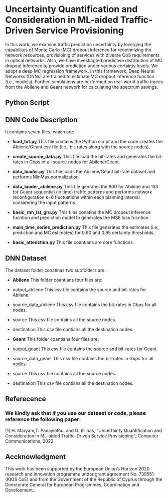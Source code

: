 # Uncertainty Quantification and Consideration in ML-aided Traffic-Driven Service Provisioning

In this work, we examine traffic prediction uncertainty  by leverging the capabilites of Monte Carlo (MC) dropout inference for reoptimizing the network resources, provisioinig of services with diverse QoS requirements in optical networks. Also, we have investiagted predictive distribution of MC dropout inference to provide prediction under various certainty levels. We adopt a deep MC regression framework. In this framework, Deep Neural Networks (DNNs) are trained to estimate MC dropout inference function (i.e., models). Further, simulations are performed on real-world traffic traces from the Abilene and Geant network for calculating the spectrum savings. 


## Python Script

## DNN Code Description
It contains seven files, which are:

* **load_txt.py** This file contains the Python script and the code creates the Abilene/Geant csv file (i.e., bit-rates along with the source nodes).

* **create_source_data.py** This file load the bit-rates and generates the bit-rates in Gbps of all source nodes for Abilene/Geant.

* **data_loader.py** This file loads the Abilene/Geant bit-rate dataset and performs MinMax normalization.

* **data_laoder_abilene.py** This file genrates the 800 for Abilene and 133 for Geant sequential (in time) traffic patterns and performs network reconfiguration k=6 fluctuations within each planning interval considering the input patterns.

* **basic_rnn_lst_gru.py** This files conatins the MC dropout inference fucntion and prediction model to generates the MSE loss fucntion.

* **main_time_series_prediction.py** This file generates the estimates (i.e., prediction and MC estimates) for 0.90 and 0.95 certainty thresholds.  

* **basic_attenstion.py** This file coantians are core functions.

## DNN Dataset

The dataset folder conatinas two subfolders are:

* **Abilene**  This folder coantians four files are:
* output_abilene This csv file contains the source and bit-rates for Abilene.
* source_data_abilene This csv file contains the bit-rates in Gbps for all nodes.
* source This csv file contains all the source nodes.
* destination This csv file contians all the destination nodes.

* **Geant** This folder coantians four files are:
* output_geant This csv file contains the source and bit-rates for Geant.
* source_data_geant This csv file contains the bit-rates in Gbps for all nodes.
* source This csv file contains all the source nodes.
* destination This csv file contians all the destination nodes.


## Referecence

### We kindly ask that if you use our dataset or code,  please reference the following paper: 
[1]  H. Maryam,T. Panayiotou, and G. Ellinas, "Uncertainty Quantification and Consideration in ML-aided Traffic-Driven Service Provisioning", Computer Communications, 2022.

## Accknowledgment
This work has been supported by the European Union’s Horizon 2020 research and innovation programme under grant agreement No. 739551 (KIOS CoE) and from the Government
of the Republic of Cyprus through the Directorate General for European Programmes, Coordination and Development.

